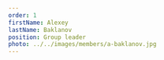 ```yaml
---
order: 1
firstName: Alexey
lastName: Baklanov
position: Group leader
photo: ../../images/members/a-baklanov.jpg
---
```


